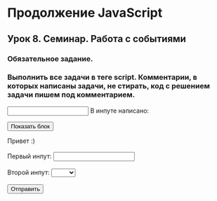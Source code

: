 # Продолжение JavaScript
## Урок 8. Семинар. Работа с событиями
### Обязательное задание. 
### Выполнить все задачи в теге script. Комментарии, в которых написаны задачи, не стирать, код с решением задачи пишем под комментарием.
<input id="from" type="text">
В инпуте написано: <span></span> 

<br> 

<button class="messageBtn">Показать блок</button> 
<div class="message">
  Привет :) 
</div> 

<br>

<form> 
  <label> 
    Первый инпут: 
    <input class="form-control" type="text"> 
  </label> 
  <br> 
  <br> 
  <label> 
    Второй инпут: 
    <select class="form-control"> 
      <option value=""></option> 
      <option value="1">Один</option> 
      <option value="2">Два</option> 
    </select> 
  </label> 
  <br> 
  <br> 
  <button>Отправить</button> 
</form> 
<script> "use strict";

### 1. При изменении значения в input с id="from", значение содержащееся в нем должно моментально отображаться в span. 
### То есть при печати в input'е тег span также должен меняться.

### 2. При клике на кнопку с классом messageBtn необходимо элементу с классом message:
### - добавить два класса: animate_animated и animate_fadeInLeftBig 
### - поставить данному элементу стиль visibility в значение 'visible'.

### 3. Необходимо при отправке формы проверить, заполнены ли все поля в этой форме. 
### Если какое-либо поле не заполнено, форма не должна отправляться, также должны быть подсвечены незаполненные поля (необходимо поставить класс error незаполненным полям). 
### Как только пользователь начинает заполнять какое-либо поле, необходимо, при вводе в данное поле, произвести проверку:
### - Если поле пустое, необходимо данное поле подсветить (поставить класс error данному полю).
### - Если поле было чем-либо заполнено, подсветку (класс error) необходимо убрать.
